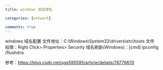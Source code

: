 ```yaml
---
title: windows 添加域名

categories: [network]

comments: true
---
```


windows 域名配置
文件地址：C:\Windows\System32\drivers\etc\hosts
文件权限：Right Click> Properties> Security
域名刷新(Windows)：[cmd] ipconfig /flushdns

参考：https://blog.csdn.net/sgs595595/article/details/78779870